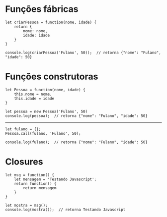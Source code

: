 # Funções fábricas

    let criarPessoa = function(nome, idade) {
        return {
            nome: nome,
            idade: idade
        }
    }

    console.log(criarPessoa('Fulano', 50));  // retorna {"nome": "Fulano", "idade": 50}

# Funções construtoras

    let Pessoa = function(nome, idade) {
        this.nome = nome,
        this.idade = idade
    }

    let pessoa = new Pessoa('Fulano', 50)
    console.log(pessoa);  // retorna {"nome": "Fulano", "idade": 50}

---

    let fulano = {};
    Pessoa.call(fulano, 'Fulano', 50);

    console.log(fulano);  // retorna {"nome": "Fulano", "idade": 50}

# Closures

    let msg = function() {
        let mensagem = 'Testando Javascript';
        return function() {
            return mensagem
        }
    }

    let mostra = msg();
    console.log(mostra());  // retorna Testando Javascript
